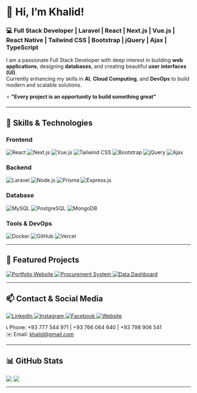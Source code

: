 # 👋 Hi, I’m Khalid!

### 💻 Full Stack Developer | Laravel | React | Next.js | Vue.js | React Native | Tailwind CSS | Bootstrap | jQuery | Ajax | TypeScript

I am a passionate Full Stack Developer with deep interest in building **web applications**, designing **databases**, and creating beautiful **user interfaces (UI)**.  
Currently enhancing my skills in **AI**, **Cloud Computing**, and **DevOps** to build modern and scalable solutions.

⭐ **"Every project is an opportunity to build something great"**

---

## 🚀 Skills & Technologies

### Frontend
<p>
<img alt="React" src="https://img.shields.io/badge/React-61DAFB?style=for-the-badge&logo=react&logoColor=black" />
<img alt="Next.js" src="https://img.shields.io/badge/Next.js-000000?style=for-the-badge&logo=next.js&logoColor=white" />
<img alt="Vue.js" src="https://img.shields.io/badge/Vue.js-4FC08D?style=for-the-badge&logo=vue.js&logoColor=white" />
<img alt="Tailwind CSS" src="https://img.shields.io/badge/Tailwind_CSS-38B2AC?style=for-the-badge&logo=tailwind-css&logoColor=white" />
<img alt="Bootstrap" src="https://img.shields.io/badge/Bootstrap-7952B3?style=for-the-badge&logo=bootstrap&logoColor=white" />
<img alt="jQuery" src="https://img.shields.io/badge/jQuery-0769AD?style=for-the-badge&logo=jquery&logoColor=white" />
<img alt="Ajax" src="https://img.shields.io/badge/Ajax-0078FF?style=for-the-badge&logo=ajax&logoColor=white" />
</p>

### Backend
<p>
<img alt="Laravel" src="https://img.shields.io/badge/Laravel-F05340?style=for-the-badge&logo=laravel&logoColor=white" />
<img alt="Node.js" src="https://img.shields.io/badge/Node.js-339933?style=for-the-badge&logo=node.js&logoColor=white" />
<img alt="Prisma" src="https://img.shields.io/badge/Prisma-0C344B?style=for-the-badge&logo=prisma&logoColor=white" />
<img alt="Express.js" src="https://img.shields.io/badge/Express.js-000000?style=for-the-badge&logo=express&logoColor=white" />
</p>

### Database
<p>
<img alt="MySQL" src="https://img.shields.io/badge/MySQL-4479A1?style=for-the-badge&logo=mysql&logoColor=white" />
<img alt="PostgreSQL" src="https://img.shields.io/badge/PostgreSQL-316192?style=for-the-badge&logo=postgresql&logoColor=white" />
<img alt="MongoDB" src="https://img.shields.io/badge/MongoDB-47A248?style=for-the-badge&logo=mongodb&logoColor=white" />
</p>

### Tools & DevOps
<p>
<img alt="Docker" src="https://img.shields.io/badge/Docker-2496ED?style=for-the-badge&logo=docker&logoColor=white" />
<img alt="GitHub" src="https://img.shields.io/badge/GitHub-181717?style=for-the-badge&logo=github&logoColor=white" />
<img alt="Vercel" src="https://img.shields.io/badge/Vercel-000000?style=for-the-badge&logo=vercel&logoColor=white" />
</p>

---

## 🧩 Featured Projects

<div>
  <a href="https://protfolio-one-ruby.vercel.app/" target="_blank">
    <img alt="Portfolio Website" src="https://img.shields.io/badge/Portfolio-Next.js_Tailwind-blue?style=for-the-badge&logo=next.js&logoColor=white" />
  </a>
  <a href="https://github.com/khalidkhairkhawa/procurement-system" target="_blank">
    <img alt="Procurement System" src="https://img.shields.io/badge/Procurement_System-Next.js-green?style=for-the-badge&logo=next.js&logoColor=white" />
  </a>
  <a href="https://github.com/khalidkhairkhawa/dashboard" target="_blank">
    <img alt="Data Dashboard" src="https://img.shields.io/badge/Data_Dashboard-Next.js_Prism-red?style=for-the-badge&logo=next.js&logoColor=white" />
  </a>
</div>

---

## 📫 Contact & Social Media

<p>
<a href="https://www.linkedin.com/in/khalid-khairkhawa-025a8b274?utm_source=share&utm_campaign=share_via&utm_content=profile&utm_medium=android_app" target="_blank">
<img alt="LinkedIn" src="https://img.shields.io/badge/LinkedIn-0077B5?style=for-the-badge&logo=linkedin&logoColor=white" />
</a>
<a href="https://www.instagram.com/khalidkhairkhawa786?igsh=MTZpMW1vYmdzZ2dkbg==" target="_blank">
<img alt="Instagram" src="https://img.shields.io/badge/Instagram-E4405F?style=for-the-badge&logo=instagram&logoColor=white" />
</a>
<a href="https://www.facebook.com/share/17YU1EwNDs/" target="_blank">
<img alt="Facebook" src="https://img.shields.io/badge/Facebook-1877F2?style=for-the-badge&logo=facebook&logoColor=white" />
</a>
<a href="https://protfolio-one-ruby.vercel.app/" target="_blank">
<img alt="Website" src="https://img.shields.io/badge/Website-6e5494?style=for-the-badge&logo=google-chrome&logoColor=white" />
</a>
</p>

📞 Phone: +93 777 544 971 | +93 766 064 640 | +93 798 906 541  
✉️ Email: [khalid@gmail.com](mailto:khalid@gmail.com)

---

## 📊 GitHub Stats

<p>
<img align="center" src="https://github-readme-stats.vercel.app/api?username=khalidkhairkhawa&show_icons=true&theme=radical" />
<img align="center" src="https://github-readme-stats.vercel.app/api/top-langs/?username=khalidkhairkhawa&layout=compact&theme=radical" />
</p>

---